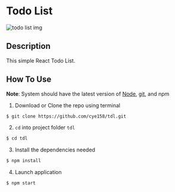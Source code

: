 # Todo List

![todo list img](./public/tdl-cover.png "todo list screenshot")

## Description

This simple React Todo List.

## How To Use

**Note**: System should have the latest version of [Node](https://nodejs.org/en/), [git](https://git-scm.com/downloads), and npm

1. Download or Clone the repo using terminal

```bash
$ git clone https://github.com/cye158/tdl.git
```

2. `cd` into project folder `tdl`

```bash
$ cd tdl
```

3. Install the dependencies needed

```bash
$ npm install
```

4. Launch application

```bash
$ npm start
```
